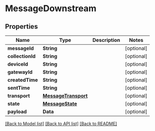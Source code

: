 # MessageDownstream

## Properties
Name | Type | Description | Notes
------------ | ------------- | ------------- | -------------
**messageId** | **String** |  | [optional] 
**collectionId** | **String** |  | [optional] 
**deviceId** | **String** |  | [optional] 
**gatewayId** | **String** |  | [optional] 
**createdTime** | **String** |  | [optional] 
**sentTime** | **String** |  | [optional] 
**transport** | [**MessageTransport**](MessageTransport.md) |  | [optional] 
**state** | [**MessageState**](MessageState.md) |  | [optional] 
**payload** | **Data** |  | [optional] 

[[Back to Model list]](../README.md#documentation-for-models) [[Back to API list]](../README.md#documentation-for-api-endpoints) [[Back to README]](../README.md)


